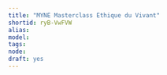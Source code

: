 ```yaml
---
title: "MYNE Masterclass Ethique du Vivant"
shortid: ryB-VwFVW
alias: 
model: 
tags: 
node: 
draft: yes
--- 
```

 